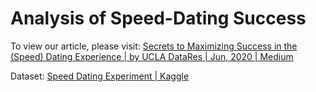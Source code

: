# Analysis of Speed-Dating Success

To view our article, please visit: [Secrets to Maximizing Success in the (Speed) Dating Experience | by UCLA DataRes | Jun, 2020 | Medium](https://medium.com/@ucladatares/secrets-to-maximizing-success-in-the-speed-dating-experience-7f4f50c40019)

Dataset: [Speed Dating Experiment | Kaggle](https://www.kaggle.com/annavictoria/speed-dating-experiment)
